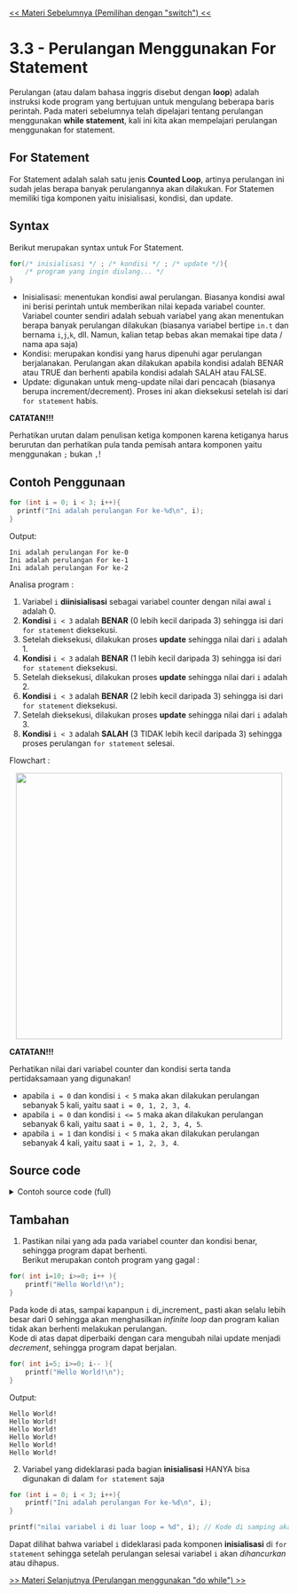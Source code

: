 [<< Materi Sebelumnya (Pemilihan dengan "switch") <<](1-PemilihanDenganSwitch.md)
# 3.3 - Perulangan Menggunakan For Statement

Perulangan (atau dalam bahasa inggris disebut dengan **loop**) adalah instruksi kode program yang bertujuan untuk mengulang beberapa baris perintah. Pada materi sebelumnya telah dipelajari tentang perulangan menggunakan **while statement**, kali ini kita akan mempelajari perulangan menggunakan for statement.

## For Statement
For Statement adalah salah satu jenis **Counted Loop**, artinya perulangan ini sudah jelas berapa banyak perulangannya akan dilakukan. For Statemen memiliki tiga komponen yaitu inisialisasi, kondisi, dan update.

## Syntax
Berikut merupakan syntax untuk For Statement.
```c
for(/* inisialisasi */ ; /* kondisi */ ; /* update */){
    /* program yang ingin diulang... */
}
```
- Inisialisasi: menentukan kondisi awal perulangan. Biasanya kondisi awal ini berisi perintah untuk memberikan nilai kepada variabel counter. Variabel counter sendiri adalah sebuah variabel yang akan menentukan berapa banyak perulangan dilakukan (biasanya variabel bertipe `in.t` dan bernama `i`,`j`,`k`, dll. Namun, kalian tetap bebas akan memakai tipe data / nama apa saja)
- Kondisi: merupakan kondisi yang harus dipenuhi agar perulangan berjalanakan. Perulangan akan dilakukan apabila kondisi adalah BENAR atau TRUE dan berhenti apabila kondisi adalah SALAH atau FALSE.
- Update: digunakan untuk meng-update nilai dari pencacah (biasanya berupa increment/decrement). Proses ini akan dieksekusi setelah isi dari `for statement` habis.

**CATATAN!!!**

Perhatikan urutan dalam penulisan ketiga komponen karena ketiganya harus berurutan dan perhatikan pula tanda pemisah antara komponen yaitu menggunakan `;` bukan `,`!

## Contoh Penggunaan
```c
for (int i = 0; i < 3; i++){
  printf("Ini adalah perulangan For ke-%d\n", i);
}
```
Output:
```
Ini adalah perulangan For ke-0
Ini adalah perulangan For ke-1
Ini adalah perulangan For ke-2
```
Analisa program : 
1. Variabel `i` **diinisialisasi** sebagai variabel counter dengan nilai awal `i` adalah 0.
2. **Kondisi** `i < 3` adalah **BENAR** (0 lebih kecil daripada 3) sehingga isi dari `for statement` dieksekusi.
3. Setelah dieksekusi, dilakukan proses **update** sehingga nilai dari `i` adalah 1.
4. **Kondisi** `i < 3` adalah **BENAR** (1 lebih kecil daripada 3) sehingga isi dari `for statement` dieksekusi.
5. Setelah dieksekusi, dilakukan proses **update** sehingga nilai dari `i` adalah 2.
6. **Kondisi** `i < 3` adalah **BENAR** (2 lebih kecil daripada 3) sehingga isi dari `for statement` dieksekusi.
7. Setelah dieksekusi, dilakukan proses **update** sehingga nilai dari `i` adalah 3.
8. **Kondisi** `i < 3` adalah **SALAH** (3 TIDAK lebih kecil daripada 3) sehingga proses perulangan `for statement` selesai.

Flowchart : 
<p align ="center">  <img width = "480" height "380" src = "https://github.com/XnoahR/KP2022/blob/main/Material/For.png" </p>

**CATATAN!!!**

Perhatikan nilai dari variabel counter dan kondisi serta tanda pertidaksamaan yang digunakan!
- apabila `i = 0` dan kondisi `i < 5` maka akan dilakukan perulangan sebanyak 5 kali, yaitu saat `i = 0, 1, 2, 3, 4`.
- apabila `i = 0` dan kondisi `i <= 5` maka akan dilakukan perulangan sebanyak 6 kali, yaitu saat `i = 0, 1, 2, 3, 4, 5`.
- apabila `i = 1` dan kondisi `i < 5` maka akan dilakukan perulangan sebanyak 4 kali, yaitu saat `i = 1, 2, 3, 4`.

## Source code

<details>
<summary>Contoh source code (full)</summary>

```c
#include <stdio.h>

int main(){
    int count;

    printf("Masukkan jumlah perulangan yang diinginkan : ");
    scanf("%d", &count);
    
    for (int i = 1; i <= count; i++){
        printf("Ini adalah perulangan For ke-%d\n", i);
    }
    return 0;
}

/*
Output:

Masukkan jumlah perulangan yang diinginkan : 4
Ini adalah perulangan For ke-1
Ini adalah perulangan For ke-2
Ini adalah perulangan For ke-3
Ini adalah perulangan For ke-4
*/
```
</details>
    
## Tambahan
1. Pastikan nilai yang ada pada variabel counter dan kondisi benar, sehingga program dapat berhenti.\
Berikut merupakan contoh program yang gagal :
```c
for( int i=10; i>=0; i++ ){
    printf("Hello World!\n");
}
```
Pada kode di atas, sampai kapanpun `i` di_increment_ pasti akan selalu lebih besar dari 0 sehingga akan menghasilkan _infinite loop_ dan program kalian tidak akan berhenti melakukan perulangan.\
Kode di atas dapat diperbaiki dengan cara mengubah nilai update menjadi _decrement_, sehingga program dapat berjalan.
```c
for( int i=5; i>=0; i-- ){
    printf("Hello World!\n");
}
```
Output:
```
Hello World!
Hello World!
Hello World!
Hello World!
Hello World!
Hello World!
```

2. Variabel yang dideklarasi pada bagian **inisialisasi** HANYA bisa digunakan di dalam `for statement` saja
```c
for (int i = 0; i < 3; i++){
    printf("Ini adalah perulangan For ke-%d\n", i);
}

printf("nilai variabel i di luar loop = %d", i); // Kode di samping akan menyebabkan error
```
Dapat dilihat bahwa variabel `i` dideklarasi pada komponen **inisialisasi** di `for statement` sehingga setelah perulangan selesai variabel `i` akan _dihancurkan_  atau dihapus.

[>> Materi Selanjutnya (Perulangan menggunakan "do while") >>](4-PerulanganMenggunakanDoWhile.md)

